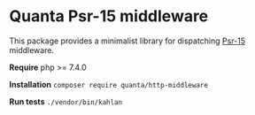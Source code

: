 # Quanta Psr-15 middleware

This package provides a minimalist library for dispatching [Psr-15](https://www.php-fig.org/psr/psr-15/) middleware.

**Require** php >= 7.4.0

**Installation** `composer require quanta/http-middleware`

**Run tests** `./vendor/bin/kahlan`
